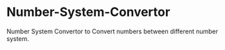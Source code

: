 # Number-System-Convertor
Number System Convertor to Convert numbers between different number system.
